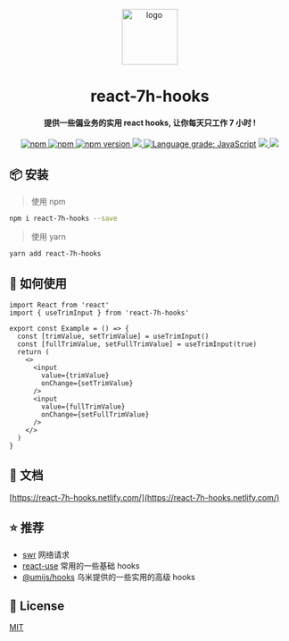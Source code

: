 
<p align="center">
 <img src="https://cdn.lijinke.cn/7h-hook.png" alt="logo" width=100"">
</p>

<h1 align="center">
react-7h-hooks
</h1>

<h4 align="center">
提供一些偏业务的实用 react hooks, 让你每天只工作 7 小时 !
</h4>

<p align="center">
  <a href="https://www.npmjs.com/package/react-7h-hooks" title="npm">
    <img src="https://img.shields.io/npm/dm/react-7h-hooks.svg?style=flat-square" alt="npm">
  </a>
  <a href="https://www.npmjs.com/package/react-7h-hooks" title="npm">
    <img src="https://img.shields.io/npm/l/react-7h-hooks.svg?style=flat-square" alt="npm">
  </a>
   <a href="https://badge.fury.io/js/react--7h-hooks" title="npm">
    <img src="https://img.shields.io/npm/v/react-7h-hooks.svg?style=flat-square" alt="npm version">
  </a>
  <a href="https://codecov.io/gh/lijinke666/react-7h-hooks">
    <img src="https://codecov.io/gh/lijinke666/react-7h-hooks/branch/master/graph/badge.svg" />
  </a>
  <a href="https://lgtm.com/projects/g/lijinke666/react-7h-hooks/context:javascript"><img alt="Language grade: JavaScript" src="https://img.shields.io/lgtm/grade/javascript/g/lijinke666/react-7h-hooks.svg?logo=lgtm&logoWidth=18"/></a>
    <a href="https://app.netlify.com/sites/react-7h-hooks/deploys">
    <img src="https://github.com/lijinke666/react-7h-hooks/workflows/Node%20CI/badge.svg" />
  </a>
  <a href="https://app.netlify.com/sites/react-7h-hooks/deploys">
    <img src="https://api.netlify.com/api/v1/badges/216fcb8a-7c65-47f1-a1eb-040dbaeb4548/deploy-status" />
  </a>
</p>

 ## :package: 安装

> 使用 npm

```bash
npm i react-7h-hooks --save
```

> 使用 yarn

```bash
yarn add react-7h-hooks
```

## :memo: 如何使用

```tsx
import React from 'react'
import { useTrimInput } from 'react-7h-hooks'

export const Example = () => {
  const [trimValue, setTrimValue] = useTrimInput()
  const [fullTrimValue, setFullTrimValue] = useTrimInput(true)
  return (
    <>
      <input
        value={trimValue}
        onChange={setTrimValue}
      />
      <input
        value={fullTrimValue}
        onChange={setFullTrimValue}
      />
    </>
  )
}
```

## :book: 文档

[https://react-7h-hooks.netlify.com/](https://react-7h-hooks.netlify.com/)

## :star: 推荐

- [swr](https://github.com/zeit/swr) 网络请求
- [react-use](https://github.com/streamich/react-use) 常用的一些基础 hooks
- [@umijs/hooks](https://github.com/umijs/hooks) 乌米提供的一些实用的高级 hooks

## :page_facing_up: License

[MIT](https://github.com/lijinke666/react-7h-hooks/blob/master/LICENSE)
